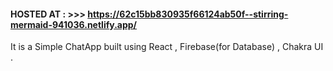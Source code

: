 #### HOSTED AT : >>>  https://62c15bb830935f66124ab50f--stirring-mermaid-941036.netlify.app/

It is a Simple ChatApp  built using React , Firebase(for Database) , Chakra UI .
